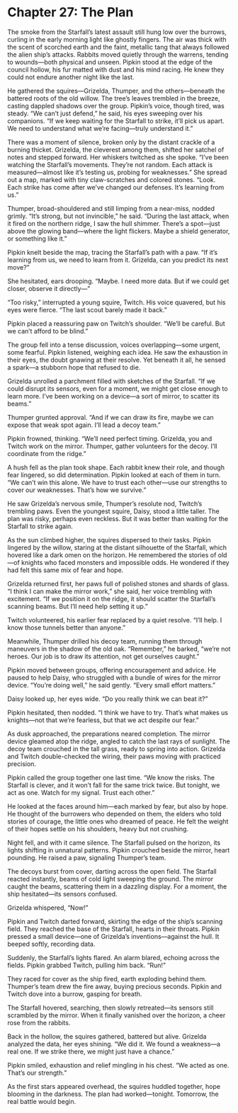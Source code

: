 # Chapter 27: The Plan

The smoke from the Starfall’s latest assault still hung low over the burrows, curling in the early morning light like ghostly fingers. The air was thick with the scent of scorched earth and the faint, metallic tang that always followed the alien ship’s attacks. Rabbits moved quietly through the warrens, tending to wounds—both physical and unseen. Pipkin stood at the edge of the council hollow, his fur matted with dust and his mind racing. He knew they could not endure another night like the last.

He gathered the squires—Grizelda, Thumper, and the others—beneath the battered roots of the old willow. The tree’s leaves trembled in the breeze, casting dappled shadows over the group. Pipkin’s voice, though tired, was steady. “We can’t just defend,” he said, his eyes sweeping over his companions. “If we keep waiting for the Starfall to strike, it’ll pick us apart. We need to understand what we’re facing—truly understand it.”

There was a moment of silence, broken only by the distant crackle of a burning thicket. Grizelda, the cleverest among them, shifted her satchel of notes and stepped forward. Her whiskers twitched as she spoke. “I’ve been watching the Starfall’s movements. They’re not random. Each attack is measured—almost like it’s testing us, probing for weaknesses.” She spread out a map, marked with tiny claw-scratches and colored stones. “Look. Each strike has come after we’ve changed our defenses. It’s learning from us.”

Thumper, broad-shouldered and still limping from a near-miss, nodded grimly. “It’s strong, but not invincible,” he said. “During the last attack, when it fired on the northern ridge, I saw the hull shimmer. There’s a spot—just above the glowing band—where the light flickers. Maybe a shield generator, or something like it.”

Pipkin knelt beside the map, tracing the Starfall’s path with a paw. “If it’s learning from us, we need to learn from it. Grizelda, can you predict its next move?”

She hesitated, ears drooping. “Maybe. I need more data. But if we could get closer, observe it directly—”

“Too risky,” interrupted a young squire, Twitch. His voice quavered, but his eyes were fierce. “The last scout barely made it back.”

Pipkin placed a reassuring paw on Twitch’s shoulder. “We’ll be careful. But we can’t afford to be blind.”

The group fell into a tense discussion, voices overlapping—some urgent, some fearful. Pipkin listened, weighing each idea. He saw the exhaustion in their eyes, the doubt gnawing at their resolve. Yet beneath it all, he sensed a spark—a stubborn hope that refused to die.

Grizelda unrolled a parchment filled with sketches of the Starfall. “If we could disrupt its sensors, even for a moment, we might get close enough to learn more. I’ve been working on a device—a sort of mirror, to scatter its beams.”

Thumper grunted approval. “And if we can draw its fire, maybe we can expose that weak spot again. I’ll lead a decoy team.”

Pipkin frowned, thinking. “We’ll need perfect timing. Grizelda, you and Twitch work on the mirror. Thumper, gather volunteers for the decoy. I’ll coordinate from the ridge.”

A hush fell as the plan took shape. Each rabbit knew their role, and though fear lingered, so did determination. Pipkin looked at each of them in turn. “We can’t win this alone. We have to trust each other—use our strengths to cover our weaknesses. That’s how we survive.”

He saw Grizelda’s nervous smile, Thumper’s resolute nod, Twitch’s trembling paws. Even the youngest squire, Daisy, stood a little taller. The plan was risky, perhaps even reckless. But it was better than waiting for the Starfall to strike again.

As the sun climbed higher, the squires dispersed to their tasks. Pipkin lingered by the willow, staring at the distant silhouette of the Starfall, which hovered like a dark omen on the horizon. He remembered the stories of old—of knights who faced monsters and impossible odds. He wondered if they had felt this same mix of fear and hope.

Grizelda returned first, her paws full of polished stones and shards of glass. “I think I can make the mirror work,” she said, her voice trembling with excitement. “If we position it on the ridge, it should scatter the Starfall’s scanning beams. But I’ll need help setting it up.”

Twitch volunteered, his earlier fear replaced by a quiet resolve. “I’ll help. I know those tunnels better than anyone.”

Meanwhile, Thumper drilled his decoy team, running them through maneuvers in the shadow of the old oak. “Remember,” he barked, “we’re not heroes. Our job is to draw its attention, not get ourselves caught.”

Pipkin moved between groups, offering encouragement and advice. He paused to help Daisy, who struggled with a bundle of wires for the mirror device. “You’re doing well,” he said gently. “Every small effort matters.”

Daisy looked up, her eyes wide. “Do you really think we can beat it?”

Pipkin hesitated, then nodded. “I think we have to try. That’s what makes us knights—not that we’re fearless, but that we act despite our fear.”

As dusk approached, the preparations neared completion. The mirror device gleamed atop the ridge, angled to catch the last rays of sunlight. The decoy team crouched in the tall grass, ready to spring into action. Grizelda and Twitch double-checked the wiring, their paws moving with practiced precision.

Pipkin called the group together one last time. “We know the risks. The Starfall is clever, and it won’t fall for the same trick twice. But tonight, we act as one. Watch for my signal. Trust each other.”

He looked at the faces around him—each marked by fear, but also by hope. He thought of the burrowers who depended on them, the elders who told stories of courage, the little ones who dreamed of peace. He felt the weight of their hopes settle on his shoulders, heavy but not crushing.

Night fell, and with it came silence. The Starfall pulsed on the horizon, its lights shifting in unnatural patterns. Pipkin crouched beside the mirror, heart pounding. He raised a paw, signaling Thumper’s team.

The decoys burst from cover, darting across the open field. The Starfall reacted instantly, beams of cold light sweeping the ground. The mirror caught the beams, scattering them in a dazzling display. For a moment, the ship hesitated—its sensors confused.

Grizelda whispered, “Now!”

Pipkin and Twitch darted forward, skirting the edge of the ship’s scanning field. They reached the base of the Starfall, hearts in their throats. Pipkin pressed a small device—one of Grizelda’s inventions—against the hull. It beeped softly, recording data.

Suddenly, the Starfall’s lights flared. An alarm blared, echoing across the fields. Pipkin grabbed Twitch, pulling him back. “Run!”

They raced for cover as the ship fired, earth exploding behind them. Thumper’s team drew the fire away, buying precious seconds. Pipkin and Twitch dove into a burrow, gasping for breath.

The Starfall hovered, searching, then slowly retreated—its sensors still scrambled by the mirror. When it finally vanished over the horizon, a cheer rose from the rabbits.

Back in the hollow, the squires gathered, battered but alive. Grizelda analyzed the data, her eyes shining. “We did it. We found a weakness—a real one. If we strike there, we might just have a chance.”

Pipkin smiled, exhaustion and relief mingling in his chest. “We acted as one. That’s our strength.”

As the first stars appeared overhead, the squires huddled together, hope blooming in the darkness. The plan had worked—tonight. Tomorrow, the real battle would begin.
